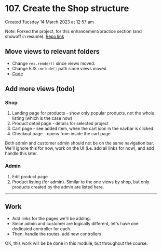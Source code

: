 # 107. Create the Shop structure
Created Tuesday 14 March 2023 at 12:57 am

Note: Forked the project, for this enhancement/practice section (and showoff in resume). [Repo link](https://github.com/exemplar-codes/online-shop-express-ejs-mvc)

## Move views to relevant folders
- Change `res.render()` since views moved.
- Change EJS `include()` path since views moved.
- [Code](https://github.com/exemplar-codes/online-shop-express-ejs-mvc/commit/dea7f61a024da17fb8eca4750c1a48d77b1455f0)


## Add more views (todo)
### Shop
1. Landing page for products - show only popular products, not the whole listing (which is the case now)
2. Product detail page - details for selected project
3. Cart page - see added item, when the cart icon in the navbar is clicked
4. Checkout page - opens from inside the cart page

Both admin and customer admin should not be on the same navigation bar. We'll ignore this for now, work on the UI (i.e. add all links for now), and add handle this later.


### Admin
1. Edit product page
2. Product listing (for admin). Similar to the one views by shop, but only products created by the admin are listed here.

---
## Work
- Add links for the pages we'll be adding.
- Since admin and customer are logically different, let's have one dedicated controller for each.
- Then, handle the routes, add new controllers.

OK, this work will be be done in this module, but throughout the course.